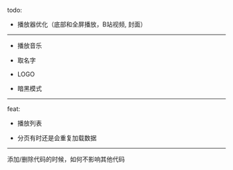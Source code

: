 todo:

- 播放器优化（底部和全屏播放，B站视频, 封面）

---

- 播放音乐

- 取名字

- LOGO

- 暗黑模式

---

feat:

- 播放列表

- 分页有时还是会重复加载数据

---

添加/删除代码的时候，如何不影响其他代码
